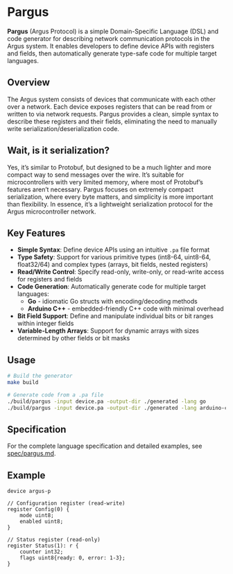 # Pargus

**Pargus** (Argus Protocol) is a simple Domain-Specific Language (DSL) and code generator for describing network communication protocols in the Argus system. It enables developers to define device APIs with registers and fields, then automatically generate type-safe code for multiple target languages.

## Overview

The Argus system consists of devices that communicate with each other over a network. Each device exposes registers that can be read from or written to via network requests. Pargus provides a clean, simple syntax to describe these registers and their fields, eliminating the need to manually write serialization/deserialization code.

## Wait, is it serialization?
Yes, it’s similar to Protobuf, but designed to be a much lighter and more compact way to send messages over the wire. It’s suitable for microcontrollers with very limited memory, where most of Protobuf’s features aren’t necessary. Pargus focuses on extremely compact serialization, where every byte matters, and simplicity is more important than flexibility. In essence, it’s a lightweight serialization protocol for the Argus microcontroller network.

## Key Features

- **Simple Syntax**: Define device APIs using an intuitive `.pa` file format
- **Type Safety**: Support for various primitive types (int8-64, uint8-64, float32/64) and complex types (arrays, bit fields, nested registers)
- **Read/Write Control**: Specify read-only, write-only, or read-write access for registers and fields
- **Code Generation**: Automatically generate code for multiple target languages:
  - **Go** - idiomatic Go structs with encoding/decoding methods
  - **Arduino C++** - embedded-friendly C++ code with minimal overhead
- **Bit Field Support**: Define and manipulate individual bits or bit ranges within integer fields
- **Variable-Length Arrays**: Support for dynamic arrays with sizes determined by other fields or bit masks

## Usage

```bash
# Build the generator
make build

# Generate code from a .pa file
./build/pargus -input device.pa -output-dir ./generated -lang go
./build/pargus -input device.pa -output-dir ./generated -lang arduino-cpp
```

## Specification

For the complete language specification and detailed examples, see [spec/pargus.md](spec/pargus.md).

## Example

```pargus
device argus-p

// Configuration register (read-write)
register Config(0) {
    mode uint8;
    enabled uint8;
}

// Status register (read-only)
register Status(1): r {
    counter int32;
    flags uint8{ready: 0, error: 1-3};
}
```


